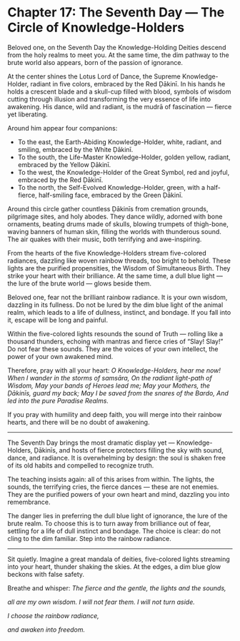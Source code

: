 # Chapter 17: The Seventh Day — The Circle of Knowledge-Holders

Beloved one, on the Seventh Day the Knowledge-Holding Deities descend from the holy realms to meet you. At the same time, the dim pathway to the brute world also appears, born of the passion of ignorance.

At the center shines the Lotus Lord of Dance, the Supreme Knowledge-Holder, radiant in five colors, embraced by the Red Ḍākinī. In his hands he holds a crescent blade and a skull-cup filled with blood, symbols of wisdom cutting through illusion and transforming the very essence of life into awakening. His dance, wild and radiant, is the mudrā of fascination — fierce yet liberating.

Around him appear four companions:

* To the east, the Earth-Abiding Knowledge-Holder, white, radiant, and smiling, embraced by the White Ḍākinī.
* To the south, the Life-Master Knowledge-Holder, golden yellow, radiant, embraced by the Yellow Ḍākinī.
* To the west, the Knowledge-Holder of the Great Symbol, red and joyful, embraced by the Red Ḍākinī.
* To the north, the Self-Evolved Knowledge-Holder, green, with a half-fierce, half-smiling face, embraced by the Green Ḍākinī.

Around this circle gather countless Ḍākinīs from cremation grounds, pilgrimage sites, and holy abodes. They dance wildly, adorned with bone ornaments, beating drums made of skulls, blowing trumpets of thigh-bone, waving banners of human skin, filling the worlds with thunderous sound. The air quakes with their music, both terrifying and awe-inspiring.

From the hearts of the five Knowledge-Holders stream five-colored radiances, dazzling like woven rainbow threads, too bright to behold. These lights are the purified propensities, the Wisdom of Simultaneous Birth. They strike your heart with their brilliance. At the same time, a dull blue light — the lure of the brute world — glows beside them.

Beloved one, fear not the brilliant rainbow radiance. It is your own wisdom, dazzling in its fullness. Do not be lured by the dim blue light of the animal realm, which leads to a life of dullness, instinct, and bondage. If you fall into it, escape will be long and painful.

Within the five-colored lights resounds the sound of Truth — rolling like a thousand thunders, echoing with mantras and fierce cries of “Slay! Slay!” Do not fear these sounds. They are the voices of your own intellect, the power of your own awakened mind.

Therefore, pray with all your heart:
*O Knowledge-Holders, hear me now!
When I wander in the storms of samsāra,
On the radiant light-path of Wisdom,
May your bands of Heroes lead me;
May your Mothers, the Ḍākinīs, guard my back;
May I be saved from the snares of the Bardo,
And led into the pure Paradise Realms.*

If you pray with humility and deep faith, you will merge into their rainbow hearts, and there will be no doubt of awakening.

---

The Seventh Day brings the most dramatic display yet — Knowledge-Holders, Ḍākinīs, and hosts of fierce protectors filling the sky with sound, dance, and radiance. It is overwhelming by design: the soul is shaken free of its old habits and compelled to recognize truth.

The teaching insists again: all of this arises from within. The lights, the sounds, the terrifying cries, the fierce dances — these are not enemies. They are the purified powers of your own heart and mind, dazzling you into remembrance.

The danger lies in preferring the dull blue light of ignorance, the lure of the brute realm. To choose this is to turn away from brilliance out of fear, settling for a life of dull instinct and bondage. The choice is clear: do not cling to the dim familiar. Step into the rainbow radiance.

---

Sit quietly. Imagine a great mandala of deities, five-colored lights streaming into your heart, thunder shaking the skies. At the edges, a dim blue glow beckons with false safety.

Breathe and whisper:
*The fierce and the gentle, the lights and the sounds,*

*all are my own wisdom.*
*I will not fear them. I will not turn aside.*

*I choose the rainbow radiance,*

*and awaken into freedom.*

